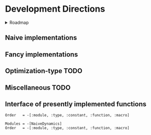 # Development Directions

<details>
   <summary>Roadmap</summary>
   
## Roadmap
### Version 0.00.1
-[x] System instantiation for a generic method and object
-[x] Generic methods, structures, and types to establish an architecture --grtting there
-[x] Separated Testing module
-[x] Generation of a simulation system from generic generator functions
-[x] Generic simulation
-[x] Profiling of a generic simulation and the MDInput?
-[x] Invert generate_object and collect_objects to reduce allocations and prevent having to write messy ass logic that collates elements of object into vectors of object_collection
-[x] Lewrn how to initialize objectCollections in 1 step where they are initialized  and the method of filling is dependent on the type of object, not the collection.
-[x] I think maybe i should not break out the logic for generateposition from collect_objects because doing so might be annoying?
-[x] Threads.@spawn velocityfill position fill ---- that's excessive, no
-[x] Get rid of GenericCollector, toss it into the GenericSystem? No, it's just an initialization. But can pull the initial number of atoms from MDInput


### Version 0.00.2
-[x] From initialization of a genericObjectCollection, or the function call of a simulation, generate a pairlist of every unique pair. Hoepfully design this function to be extensible to any number of unique groupings, rather than only pairs -- yes but only with a library
-[x] Vectorize unique pairs, just for shits, giggles,  and curiosity testing? --- no, julian for loops may be faster than vectorized process
-[x] Refactor of GenericObjectCollection and functions to be a single array filled with typed arrays as fields, rather than an object with several attached arrays, so more continuity in data --- no, StructArrays.jl doesnt work or doesnt make sense to me
-[x] Following GOC Refactor,  consider if math should be done on the arrays of GenericObjectCollection, or if the values at start should be copied to smaller arrays that contain only the details pertinent to a given calculation. For now, i think no. It shouldnt be too much of a fuss to create a memory minimal version later, one that copies and cuts out unrelevant information for the sake of parallelization
-[x] Use DataFrames or another package (https://discourse.julialang.org/t/matrix-column-row-labelling/84064/3) for the purpose of assigning labels to the arrays of ObJectCollection, so that code can either call the right subfield by name or by index, rather than index alone and depending on the user to intuit the right name
-[x] Get the docs working
-[x] Get a commentaries/notes doc going in the docs pages. Maybe blog style
-[x] Microbenchmarking of the old genericobjectvollection vs the dataframe one and whether simulate! needs to have the coords and vectors extracted out of it
-[x] Implementstion of a lennard jones potential for generi. Particles
-[x] In simulate!, before the step iterator, we need a section to precalculate values and initialize vectors ---- ??, they are already initialized, weirdo
-[x] To gnericobjectcolelction add radius vector, potential, force
-[x] NaivePairlist algorithm
-[x] Modify the nested logger function by passing it each local variable that it needs to use
-[x] Add a pruner to positions for ones too close at initialization
-[x] Make the pruner time stable
-[x] Set makie work craft into its own module so we dont ask the guthub action to precompile NaiveDynamics when it doesnt have a visualization routine
-[x] Why does ci.yml exist? What does it aim to do? ~run the test package, boss
-[x] Change ci.yml to avoid indicating OS interoperability
-[x] Cutdown on the slop in Simulator
-[x] develop independent methods for MVec  until and unless nonindexable SVec's start winning
-[] improve naming for Vec3D and Stat(ic)?Vec3D
-[x] NaiveLennardJones based on MVec
-[] NaiveCoulomb based on MVec
-[x] Naive Logging and storage of data as a text file by snapshotting the whole struct~~
-[x] change structuring, so that the object collection is not nested within misc structs
      get rid of the name pile at the start of simulate!()
      simulate takes 3 arguments, a collector, a collection, and the simSpecs, where type dispatch is based around the type of the SimSpecs, if it is a VerletVel or otherwise integrator
      add documentation to describe the arguments for simulate!(), as objectcollection will be shortened to sys, collector to clct and simulationspecification will just be spec
-[x] update simulate!() and object collection so that the force is the force of the current step, so that for a logg of position and force, the listed force sum is the force that (along with velocity and other methods) that caused the particles to change positions between the previous step and the current step
-[x] get rid of dumloop_product!() as it is just an unnecessary composite of larger pieces
-[x] GLMakie integration and MP4 deliverable for data analysis
-[] add temperature rescaling to catch molecules that suddenly acquire an obscene velocity.
-[x] fix bugs that cause particles to exit the box
-[x] fix bugs that cause unnecessary allocations in VelVer
-[x] notice that a simulation records n_steps + 1 position sets, when trying using frameintervals of 10s, have to shift the value by 1


### Version 0.00.3
-[] Improve design of the Logger to be compatible with makie
-[x] Github work flow for a private uhh workspace
-[x] Github based integrations of the code at start and endpoints
-[] Figure out how to start getting test coverage and using formal unit testing procedures
-[] Wrap custome types in functions so that a user can call a function and assign labeled arguments (eg "duration=10"), rather than having nameless and ordered fields
-[] These wrapper functions may also contain side logic for checking inputs are correct as well as the actual logic to be done on the particular system, as shown in Molly.setup
-[] Output logfile with modification of the set up routine to allow the user to add in a place and a type of output, but defaulting to a generic
-[x] Random generation for each component. Check that this works
-[] Aqua.jl
-[] Consider putting in architecture to read data from input files so we can test coverage with fixed values and analyze for changes with feature development.
-[] add several Naive implementations
-[] For instance, sigma6th and sigma12 should be calculated prior to simulation for each unique radius of objects in our objectcollection --- lord willing the compiler will do this at compile time, but i trust nothing and no one.
-[] check the naive unique pairs function for correctness. I was kinda just throwing stuff at a wall to see if it worked
-[] fix precision bug where the precision selected by the user is actually the precision applied throughout
-[] Get test coverage working and automated with each commit
-[] Fix position recording so that the simulation can be logged for a user specified number of runs
-[] add ```simulate!()``` resolution so that the system can log the last few steps, if the last step does not trigger a logging of the chunk
-[x] fix bug in simulation recorder where the chunk_index has to be updated inside the for each step loop. when placed inside the record_simulation if statement, then the value will be reset by simulate!() to it's initial definition value each step, even if the place where the value was defined as '2' sits outside of the stepper loop. this could be automagically fixed when we move to more direct function arguments rather than the equivalency pile up top.
-[] fix velocity verlet to prevent velocity from depreciating for no reason. most likely, the velocity values are being overwritten by intermediates, which are based on forces. as forces tend to zero, so shall intermediates and velocities. or the force is just whacked up. not sure!
-[] use for each fill!() for all instances of IntermediateVector = DataVector
-[x] allow record_video() to have user input for the frame recording interval. do this by pushing every multiple of frameInterval to the positions vector



### Version 0.00.4
-[] Improve the boundary_reflect!() in some way to either reduce frequency of checking (pair list), use an aligned array(s) to broadcast that checks in a single statement rather than 6 if statements, convert wall actions into a potential,something else, or all of the above. At leat make it Naive+ rather than just Naive.
-[] Research how boundary conditions are set so as to avoid assessing the value of every particle to see if it exists in the box or not at each time step
-[] optimize naive implementations so that they dont endlessly allocate temporary values and obtain pre-allocated overwrite spaces prior to entering the for-each-step loop
-[] maybe even create a few fancy implementations or Naive+ Naive++ 
-[] integrate tree based neighbor finding
-[] modify the makie extension with the advice posted on their documentation https://docs.makie.org/stable/explanations/recipes#Full-recipes-with-the-@recipe-macro
-[] fix makie extension so that I don't have to load in GLMakie and all of it's dependencies every single time.
-[] fix up collection.current step and how it is updated inside of simulate!(). it is silly to have to allocate a vector filled with the same data point for each particle at every step. But also, is it really a big deal?
-[] organize helpGwen.md
-[] test out and redevelop struct of arrays of arrays for the Log of ObjectCollections and get a write up on how it's going. it went poorly last time and I am not certain why and I would have to manually search the diary to see if I wrote anything. and maybe i wrote nothign
-[] integrate the julian testing packages as part of a refactor to make naming consistent but also make it easier. for instance, I keep mispelling simLog as simlog when simlog works absolutely fine and syslog might make more sense. or just log.
-[] find documentation bug


### Version 0.00.5
-[] Momentum calculations for particles of a selectable and variable radius radius so they bounce against each other for Newtonian-based simulation
-[] Makie rendering / Refactor Makie extension to depict the variable radii of the particles
-[] Measure energy conservation, explore how it evolves
-[] Analyze how to improve the oneloop simulation, write-up in devdiary, investigate why allocation crazy
-[] By lazyarrays?
-[] By ArrayFire, non julian kernel abstraction library?
-[] By replacing GenericObjColl with a vector of Tuples that contain alll of the information? Maintain broadcasting functionality by a vector of tuples of numbers, M/SVectors of numbers, and strings
Version
-[] Should the component forces LJ, Coulomb etc. be dumped at the very end of each step, given that they are completely recomputed in the next step based on the old situation, rather than additive?


### Version 0.01
-[x] Changename from NaiveMD to NaiveDynamics
-[] System initialization from an input file, from a hand constructed input
-[] Definition of a simple particle
-[x] Velocity verlet-based calcuation of stepwise forces, velocities, and positions
-[x] Modeling of spheroids with a lennard jones potential
-[] Logging of velocity and position (and any other dynamic property) at a selectable interval
-[] Particle in a well simulation where the box does something based on the particles being equal or less than a constant distance too close to the wall
-[] Render spheres bouncing against each other in a prism

### Version 0.02
-[] Naive construction of required and assumed unit definitions or importation of unitful.jl for Atom and AtomCollection
-[]
</details>

## Naive implementations

## Fancy implementations

## Optimization-type TODO

## Miscellaneous TODO



## Interface of presently implemented functions
```@index
Order   = -[:module, :type, :constant, :function, :macro]
```

```@autodocs
Modules = -[NaiveDynamics]
Order   = -[:module, :type, :constant, :function, :macro]
```